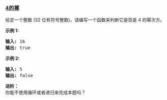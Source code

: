 ### [4的幂](https://leetcode-cn.com/problems/power-of-four)

<p>给定一个整数 (32 位有符号整数)，请编写一个函数来判断它是否是 4&nbsp;的幂次方。</p>

<p><strong>示例 1:</strong></p>

<pre><strong>输入: </strong>16
<strong>输出: </strong>true
</pre>

<p><strong>示例 2:</strong></p>

<pre><strong>输入: </strong>5
<strong>输出: </strong>false</pre>

<p><strong>进阶：</strong><br>
你能不使用循环或者递归来完成本题吗？</p>
